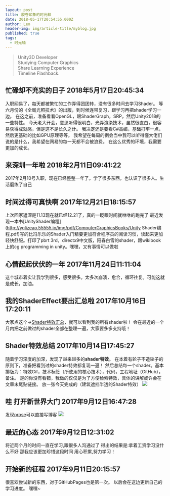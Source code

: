 ```yaml
---
layout: post
title: 胶卷印象的时光轴
date: 2018-05-17T20:54:55.000Z
author: Leo
header-img: img/article-title/myblog.jpg
published: true
tags:
  - 时光轴
---
```


> Unity3D Developer<br>
> Studying Computer Graphics<br>
> Share Learning Experience<br>
> Timeline Flashback.<br>

## 忙碌却不充实的日子 2018年5月17日20:45:34

入职网易了，每天都被繁忙的工作弄得团团转，没有很多时间去学习Shader。
等六月份的《全局光照技术》的出版，到时候连带复习，跟学习再把shader学习一边。
在这之前，准备看看OpenGL，跟ShaderGraph，SRP，然后Unity2018的一些特性。
今天老大开会，意思听得很明白，光弄渲染技术，虽然很直白，很容易获得成就感，但是这不是长久之计。
我决定还是要看C#高编，基础打牢一点，然后更基础的比如GPU原理等等。
我希望在每周的例会当中我可以听得懂大佬们说的是什么，我希望在网易的每一天都不会被浪费。
在这么优秀的环境，我需要更加的成长。

## 来深圳一年啦 2018年2月11日09:41:22

2017年2月10号入职，现在已经整整一年了。学了很多东西，也认识了很多人。生活磨练了自己

## 时间过得可真快啊 2017年12月21日18:15:57

上次回家返深是11.13现在就已经12.21了，真的一眨眼时间就咻咻的跑完了
最近发现一本书[UnityShader编程](http://yqlizeao.55555.io/img/pdf/ComputerGraphicsBooks/Unity Shader编程.pdf)写的比冯乐乐的Shader入门精要更加符合程序员的阅读习惯，读起来更加轻快舒服。打印了pbrt 3rd，directx9中文版，阳春白雪的shader，跟wikibook上的cg programming in unity。嘿嘿，又有事情可以做啦


## 心情起起伏伏的一年 2017年11月24日11:11:04

这个城市着实让我学到很多，感受很多。太多次崩溃，愈合，循环往复。可能这就是成长，加油。


## 我的ShaderEffect要出汇总啦 2017年10月16日17:20:11

大家点这个->[Shader特效汇总](http://yqlizeao.55555.io/2017/10/16/ShaderEffect/)，就可以看到我的所有shader啦！
会在最近的一个月内把之前做过的shader全部在整理一遍，大家要多多支持哦！

## Shader特效总结 2017年10月14日17:45:27

随着学习深度的加深，发现了越来越多的**shader特效**。
在本着有轮子不造轮子的原则下，准备把看到过的shader特效都复现一遍！
然后总结每一个shader。基本排版为：特效Gif，技术标签（所使用的核心技术），代码，工程地址（GitHub），备注。
是的你没有看错，我做的仅仅是为了方便检索特效，具体的讲解或许会在文章末尾贴链接。
放一张今天完成的（建筑遮挡半透的Shader特效）
![](http://yqlizeao.55555.io/img/article-title/遮挡半透.gif)

## 哇 打开新世界大门 2017年9月12日16:47:28

发现[prose](http://prose.io/ )可以直接写博客
![](http://yqlizeao.55555.io/img/article-title/girl.jpg)


## 最近的心态 2017年9月12日12:31:02

将近两个月的时间一直在学习,跟很多人沟通过了
得出的结果是:拿着工资学习没什么不好
那我应该更加珍惜这段时间
用心积累,努力学习！



## 开始新的征程 2017年9月11日20:15:57

很喜欢尝试新的东西，对于GitHubPages也是第一次。
以后会在这边更新自己的学习进度。
嘿嘿~

